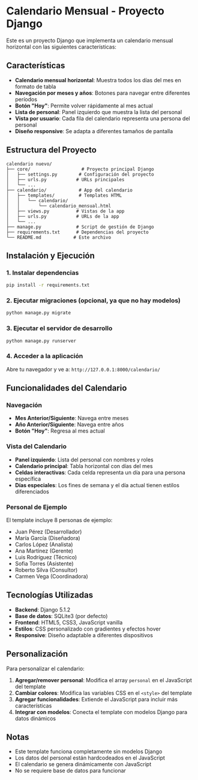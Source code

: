 # Calendario Mensual - Proyecto Django

Este es un proyecto Django que implementa un calendario mensual horizontal con las siguientes características:

## Características

- **Calendario mensual horizontal**: Muestra todos los días del mes en formato de tabla
- **Navegación por meses y años**: Botones para navegar entre diferentes períodos
- **Botón "Hoy"**: Permite volver rápidamente al mes actual
- **Lista de personal**: Panel izquierdo que muestra la lista del personal
- **Vista por usuario**: Cada fila del calendario representa una persona del personal
- **Diseño responsive**: Se adapta a diferentes tamaños de pantalla

## Estructura del Proyecto

```
calendario nuevo/
├── core/                   # Proyecto principal Django
│   ├── settings.py        # Configuración del proyecto
│   ├── urls.py           # URLs principales
│   └── ...
├── calendario/            # App del calendario
│   ├── templates/         # Templates HTML
│   │   └── calendario/
│   │       └── calendario_mensual.html
│   ├── views.py          # Vistas de la app
│   ├── urls.py           # URLs de la app
│   └── ...
├── manage.py             # Script de gestión de Django
├── requirements.txt      # Dependencias del proyecto
└── README.md            # Este archivo
```

## Instalación y Ejecución

### 1. Instalar dependencias
```bash
pip install -r requirements.txt
```

### 2. Ejecutar migraciones (opcional, ya que no hay modelos)
```bash
python manage.py migrate
```

### 3. Ejecutar el servidor de desarrollo
```bash
python manage.py runserver
```

### 4. Acceder a la aplicación
Abre tu navegador y ve a: `http://127.0.0.1:8000/calendario/`

## Funcionalidades del Calendario

### Navegación
- **Mes Anterior/Siguiente**: Navega entre meses
- **Año Anterior/Siguiente**: Navega entre años
- **Botón "Hoy"**: Regresa al mes actual

### Vista del Calendario
- **Panel izquierdo**: Lista del personal con nombres y roles
- **Calendario principal**: Tabla horizontal con días del mes
- **Celdas interactivas**: Cada celda representa un día para una persona específica
- **Días especiales**: Los fines de semana y el día actual tienen estilos diferenciados

### Personal de Ejemplo
El template incluye 8 personas de ejemplo:
- Juan Pérez (Desarrollador)
- María García (Diseñadora)
- Carlos López (Analista)
- Ana Martínez (Gerente)
- Luis Rodríguez (Técnico)
- Sofia Torres (Asistente)
- Roberto Silva (Consultor)
- Carmen Vega (Coordinadora)

## Tecnologías Utilizadas

- **Backend**: Django 5.1.2
- **Base de datos**: SQLite3 (por defecto)
- **Frontend**: HTML5, CSS3, JavaScript vanilla
- **Estilos**: CSS personalizado con gradientes y efectos hover
- **Responsive**: Diseño adaptable a diferentes dispositivos

## Personalización

Para personalizar el calendario:

1. **Agregar/remover personal**: Modifica el array `personal` en el JavaScript del template
2. **Cambiar colores**: Modifica las variables CSS en el `<style>` del template
3. **Agregar funcionalidades**: Extiende el JavaScript para incluir más características
4. **Integrar con modelos**: Conecta el template con modelos Django para datos dinámicos

## Notas

- Este template funciona completamente sin modelos Django
- Los datos del personal están hardcodeados en el JavaScript
- El calendario se genera dinámicamente con JavaScript
- No se requiere base de datos para funcionar
